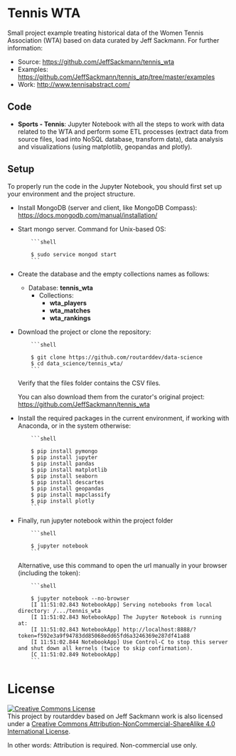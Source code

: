 # Tennis WTA

Small project example treating historical data of the Women Tennis Association (WTA) based on data curated by Jeff Sackmann. For further information:

- Source: https://github.com/JeffSackmann/tennis_wta
- Examples: https://github.com/JeffSackmann/tennis_atp/tree/master/examples
- Work: http://www.tennisabstract.com/

## Code

- **Sports - Tennis**: Jupyter Notebook with all the steps to work with data related to the WTA and perform some ETL processes (extract data from source files, load into NoSQL database, transform data), data analysis and visualizations (using matplotlib, geopandas and plotly).


## Setup
To properly run the code in the Jupyter Notebook, you should first set up your environment and the project structure.
- Install MongoDB (server and client, like MongoDB Compass): https://docs.mongodb.com/manual/installation/
- Start mongo server. Command for Unix-based OS:
          
          ```shell
          
          $ sudo service mongod start
          ```
- Create the database and the empty collections names as follows:
  - Database: **tennis_wta**
    - Collections:
      - **wta_players**
      - **wta_matches**
      - **wta_rankings**


- Download the project or clone the repository:

          ```shell
          
          $ git clone https://github.com/routarddev/data-science
          $ cd data_science/tennis_wta/
          ```
  Verify that the files folder contains the CSV files.
  
  You can also download them from the curator's original project: https://github.com/JeffSackmann/tennis_wta          

- Install the required packages in the current environment, if working with Anaconda, or in the system otherwise:

          ```shell

          $ pip install pymongo
          $ pip install jupyter
          $ pip install pandas
          $ pip install matplotlib
          $ pip install seaborn
          $ pip install descartes
          $ pip install geopandas
          $ pip install mapclassify
          $ pip install plotly
          ```

- Finally, run jupyter notebook within the project folder

          ```shell
          
          $ jupyter notebook
          ```
  Alternative, use this command to open the url manually in your browser (including the token):

          ```shell
          
          $ jupyter notebook --no-browser
          [I 11:51:02.843 NotebookApp] Serving notebooks from local directory: /.../tennis_wta
          [I 11:51:02.843 NotebookApp] The Jupyter Notebook is running at:
          [I 11:51:02.843 NotebookApp] http://localhost:8888/?token=f592e3a9f94783dd85068edd65fd6a3246369e287df41a88
          [I 11:51:02.844 NotebookApp] Use Control-C to stop this server and shut down all kernels (twice to skip confirmation).
          [C 11:51:02.849 NotebookApp] 
          ```
  
  
# License

<a rel="license" href="http://creativecommons.org/licenses/by-nc-sa/4.0/"><img alt="Creative Commons License" style="border-width:0" src="https://i.creativecommons.org/l/by-nc-sa/4.0/88x31.png" /></a><br />This project by routarddev based on Jeff Sackmann work is also licensed under a <a rel="license" href="http://creativecommons.org/licenses/by-nc-sa/4.0/">Creative Commons Attribution-NonCommercial-ShareAlike 4.0 International License</a>.

In other words: Attribution is required. Non-commercial use only.
